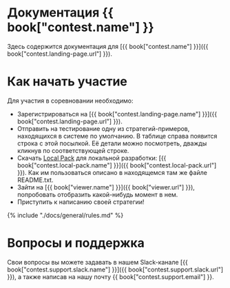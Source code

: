 # Документация {{ book["contest.name"] }}
Здесь содержится документация для [{{ book["contest.name"] }}]({{ book["contest.landing-page.url"] }}).


# Как начать участие
Для участия в соревновании необходимо:
- Зарегистрироваться на [{{ book["contest.landing-page.name"] }}]({{ book["contest.landing-page.url"] }}).
- Отправить на тестирование одну из стратегий-примеров, находящихся в системе по умолчанию. В таблице справа появится строка с этой посылкой. Её детали можно посмотреть, дважды кликнув по соответствующей строке.
- Скачать [Local Pack](./docs/local-pack/README.md) для локальной разработки: [{{ book["contest.local-pack.name"] }}]({{ book["contest.local-pack.url"] }}). Как им пользоваться описано в находящемся там же файле README.txt.
- Зайти на [{{ book["viewer.name"] }}]({{ book["viewer.url"] }}), попробовать отобразить какой-нибудь момент в нем.
- Приступить к написанию своей стратегии!

{% include "./docs/general/rules.md" %}

# Вопросы и поддержка
Свои вопросы вы можете задавать в нашем Slack-канале [{{ book["contest.support.slack.name"] }}]({{ book["contest.support.slack.url"] }}), а также написав на нашу почту {{ book["contest.support.email"] }}.
